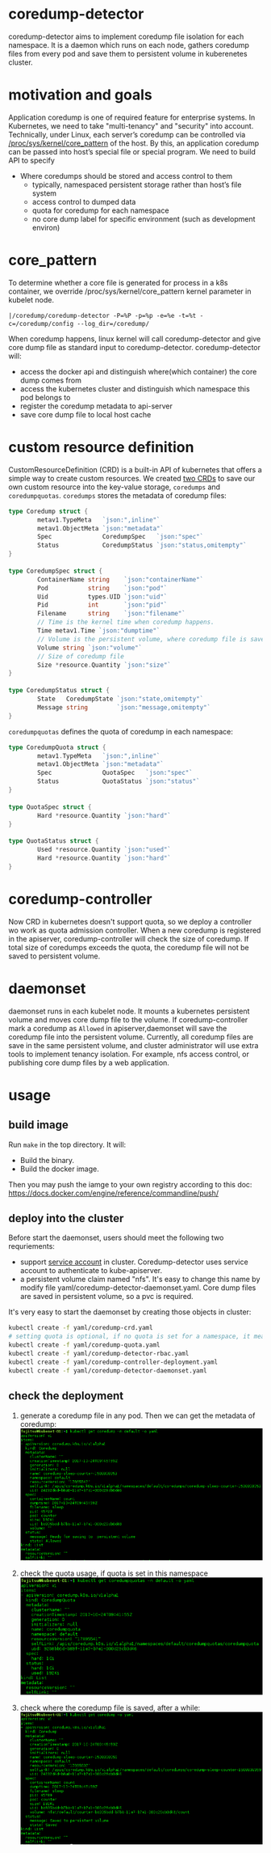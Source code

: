 # coredump-detector

coredump-detector aims to implement coredump file isolation for each namespace.
It is a daemon which runs on each node, gathers coredump files from every pod and
save them to persistent volume in kuberenetes cluster.


# motivation and goals
Application coredump is one of required feature for enterprise systems. In Kubernetes,
we need to take "multi-tenancy" and "security" into account. Technically, under Linux,
each server’s coredump can be controlled via [/proc/sys/kernel/core_pattern](http://man7.org/linux/man-pages/man5/core.5.html)
of the host. By this, an application coredump can be passed into host’s special file or
special program. We need to build API to specify
- Where coredumps should be stored and access control to them
  - typically, namespaced persistent storage rather than host’s file system
  - access control to dumped data
  - quota for coredump for each namespace
  - no core dump label for specific environment (such as development environ)

# core_pattern
To determine whether a core file is generated for process in a k8s container, we
override /proc/sys/kernel/core_pattern kernel parameter in kubelet node.
```
|/coredump/coredump-detector -P=%P -p=%p -e=%e -t=%t -c=/coredump/config --log_dir=/coredump/
```

When coredump happens, linux kernel will call coredump-detector and give core
dump file as standard input to coredump-detector.
coredump-detector will:
* access the docker api and distinguish where(which container) the core dump comes from
* access the kubernetes cluster and distinguish which namespace this pod belongs to
* register the coredump metadata to api-server
* save core dump file to local host cache

# custom resource definition
CustomResourceDefinition (CRD) is a built-in API of kubernetes that offers a simple way
to create custom resources. We created [two CRDs](yaml/coredump-crd.yaml) to save our own
custom resource into the key-value storage, `coredumps` and `coredumpquotas`.
`coredumps` stores the metadata of coredump files:
```go
type Coredump struct {
        metav1.TypeMeta   `json:",inline"`
        metav1.ObjectMeta `json:"metadata"`
        Spec              CoredumpSpec   `json:"spec"`
        Status            CoredumpStatus `json:"status,omitempty"`
}

type CoredumpSpec struct {
        ContainerName string    `json:"containerName"`
        Pod           string    `json:"pod"`
        Uid           types.UID `json:"uid"`
        Pid           int       `json:"pid"`
        Filename      string    `json:"filename"`
        // Time is the kernel time when coredump happens.
        Time metav1.Time `json:"dumptime"`
        // Volume is the persistent volume, where coredump file is saved.
        Volume string `json:"volume"`
        // Size of coredump file
        Size *resource.Quantity `json:"size"`
}

type CoredumpStatus struct {
        State   CoredumpState `json:"state,omitempty"`
        Message string        `json:"message,omitempty"`
}
```

`coredumpquotas` defines the quota of coredump in each namespace:
```go
type CoredumpQuota struct {
        metav1.TypeMeta   `json:",inline"`
        metav1.ObjectMeta `json:"metadata"`
        Spec              QuotaSpec   `json:"spec"`
        Status            QuotaStatus `json:"status"`
}

type QuotaSpec struct {
        Hard *resource.Quantity `json:"hard"`
}

type QuotaStatus struct {
        Used *resource.Quantity `json:"used"`
        Hard *resource.Quantity `json:"hard"`
}
```

# coredump-controller
Now CRD in kubernetes doesn't support quota, so we deploy a controller wo work as
quota admission controller. When a new coredump is registered in the apiserver,
coredump-controller will check the size of coredump. If total size of coredumps
exceeds the quota, the coredump file will not be saved to persistent volume.

# daemonset
daemonset runs in each kubelet node. It mounts a kubernetes persistent volume and
moves core dump file to the volume. If coredump-controller mark a coredump as `Allowed`
in apiserver,daemonset will save the coredump file into the persistent volume. 
Currently, all coredump files are save in the same persistent volume, and cluster
administrator will use extra tools to implement tenancy isolation. For example, nfs
access control, or publishing core dump files by a web application.

# usage
## build image
Run `make` in the top directory. It will:
* Build the binary.
* Build the docker image.

Then you may push the iamge to your own registry according to this doc:
https://docs.docker.com/engine/reference/commandline/push/

## deploy into the cluster
Before start the daemonset, users should meet the following two requriements:
* support [service account](https://kubernetes.io/docs/tasks/configure-pod-container/configure-service-account/) in cluster.
Coredump-detector uses service account to authenticate to kube-apiserver.
* a persistent volume claim named "nfs". It's easy to change this name
by modify file yaml/coredump-detector-daemonset.yaml. Core dump files
are saved in persistent volume, so a pvc is required.

It's very easy to start the daemonset by creating those objects in cluster:
``` bash
kubectl create -f yaml/coredump-crd.yaml 
# setting quota is optional, if no quota is set for a namespace, it means unlimited.
kubectl create -f yaml/coredump-quota.yaml 
kubectl create -f yaml/coredump-detector-rbac.yaml
kubectl create -f yaml/coredump-controller-deployment.yaml
kubectl create -f yaml/coredump-detector-daemonset.yaml
```

## check the deployment
1. generate a coredump file in any pod. Then we can get the metadata of coredump:
![coredump-metadata](./images/coredump-metadata.png)

2. check the quota usage, if quota is set in this namespace
![coredump-quota](./images/coredump-quota.png)

3. check where the coredump file is saved, after a while:
![coredump-metadata-saved](./images/coredump-metadata-saved.png)
